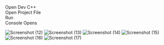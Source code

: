 Open Dev C++   
Open Project File                                                                                                                                                                     
Run                                                                                                                                                                                      
Console Opens 

![Screenshot (12)](https://github.com/HUSNAIN-MUNAWAR/C-Tik-Tak-Toe-Game-Project-/assets/173536230/6b84d269-fb80-45c6-a5da-f80c02367941)
![Screenshot (13)](https://github.com/HUSNAIN-MUNAWAR/C-Tik-Tak-Toe-Game-Project-/assets/173536230/78bbc454-e9de-4de9-99dd-20e17674bd8c)
![Screenshot (14)](https://github.com/HUSNAIN-MUNAWAR/C-Tik-Tak-Toe-Game-Project-/assets/173536230/2d881536-bd4c-4c6d-bea2-413e3593ac89)
![Screenshot (15)](https://github.com/HUSNAIN-MUNAWAR/C-Tik-Tak-Toe-Game-Project-/assets/173536230/1b26ec73-0817-4c9d-af4a-e6b2580674df)
![Screenshot (16)](https://github.com/HUSNAIN-MUNAWAR/C-Tik-Tak-Toe-Game-Project-/assets/173536230/3d68fa54-3306-4321-91e6-be082ce4989d)
![Screenshot (17)](https://github.com/HUSNAIN-MUNAWAR/C-Tik-Tak-Toe-Game-Project-/assets/173536230/25c223f2-501a-440f-afb1-1c128293ac3c)








